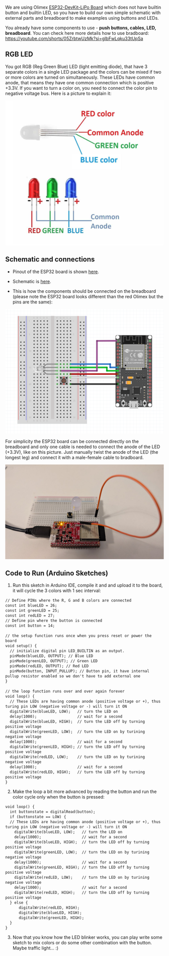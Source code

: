 We are using Olimex [ESP32-DevKit-LiPo Board](https://github.com/OLIMEX/ESP32-DevKit-LiPo/blob/master/DOCS/ESP32-DevKit-LiPo-user-manual.pdf) which does not have builtin button and builtin LED, so you have to build our own simple schematic with external parts and breadboard to make examples using buttons and LEDs.

You already have some components to use - **push buttons, cables, LED, breadboard**. You can check here more details how to use bradboard: https://youtube.com/shorts/05ZrbtwUzMk?si=gIbFwLqku33tUpSa 

## RGB LED
You got RGB (Reg Green Blue) LED (light emitting diode), that have 3 separate colors in a single LED package and the colors can be mixed if two or more colors are turned on simultaneously. These LEDs have common anode, that means they have one common connection which is positive +3.3V. If you want to turn a color on, you need to connect the color pin to negative voltage bus. Here is a picture to explain it:

![alt text](images/rgb.png)

## Schematic and connections

- Pinout of the ESP32 board is shown [here](images/olimex_esp32.png).

- Schematic is [here](images/rgb_schematic.png).

- This is how the components should be connected on the breadboard (please note the ESP32 board looks different than the red Olimex but the pins are the same):

![alt text](images/breadboard.png)

For simplicity the ESP32 board can be connected directly on the breadboard and only one cable is needed to connect the anode of the LED (+3.3V), like on this picture. Just manually twist the anode of the LED (the longest leg) and connect it with a male-female cable to bradboard. 

![alt text](images/breadboard_simple.png)

## Code to Run (Arduino Sketches)

1. Run this sketch in Arduino IDE, compile it and and upload it to the board, it will cycle the 3 colors with 1 sec interval:

```
// Define PINs where the R, G and B colors are connected
const int blueLED = 26;
const int greenLED = 25;
const int redLED = 27;
// Define pin where the button is connected
const int button = 14; 

// the setup function runs once when you press reset or power the board
void setup() {
  // initialize digital pin LED_BUILTIN as an output.
  pinMode(blueLED, OUTPUT); // Blue LED
  pinMode(greenLED, OUTPUT); // Green LED
  pinMode(redLED, OUTPUT); // Red LED
  pinMode(button, INPUT_PULLUP); // Button pin, it have internal pullup resistor enabled so we don't have to add external one
}

// the loop function runs over and over again forever
void loop() {
  // These LEDs are having common anode (positive voltage or +), thus turing pin LOW (negative voltage or -) will turn it ON
  digitalWrite(blueLED, LOW);   // turn the LED on
  delay(1000);                  // wait for a second
  digitalWrite(blueLED, HIGH);  // turn the LED off by turning positive voltage
  digitalWrite(greenLED, LOW);  // turn the LED on by turining negative voltage
  delay(1000);                  // wait for a second
  digitalWrite(greenLED, HIGH); // turn the LED off by turning positive voltage
  digitalWrite(redLED, LOW);    // turn the LED on by turining negative voltage
  delay(1000);                  // wait for a second
  digitalWrite(redLED, HIGH);   // turn the LED off by turning positive voltage           
}
```

2. Make the loop a bit more advanced by reading the button and run the color cycle only when the button is pressed:
```
void loop() {
  int buttonstate = digitalRead(button);
  if (buttonstate == LOW) {
  // These LEDs are having common anode (positive voltage or +), thus turing pin LOW (negative voltage or -) will turn it ON
    digitalWrite(blueLED, LOW);   // turn the LED on
    delay(1000);                  // wait for a second
    digitalWrite(blueLED, HIGH);  // turn the LED off by turning positive voltage
    digitalWrite(greenLED, LOW);  // turn the LED on by turining negative voltage
    delay(1000);                  // wait for a second
    digitalWrite(greenLED, HIGH); // turn the LED off by turning positive voltage
    digitalWrite(redLED, LOW);    // turn the LED on by turining negative voltage
    delay(1000);                  // wait for a second
    digitalWrite(redLED, HIGH);   // turn the LED off by turning positive voltage          
  } else {
      digitalWrite(redLED, HIGH);
      digitalWrite(blueLED, HIGH);
      digitalWrite(greenLED, HIGH);
  }
}
```

3. Now that you know how the LED blinker works, you can play write some sketch to mix colors or do some other combination with the button. Maybe traffic light... :) 